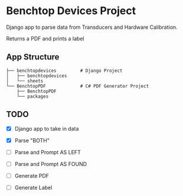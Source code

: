 # Benchtop Devices Project


Django app to parse data from Transducers and Hardware Calibration.

Returns a PDF and prints a label


## App Structure

```
├── benchtopdevices         # Django Project
│   ├── benchtopdevices
│   └── sheets
└── BenchtopPDF             # C# PDF Generator Project
    ├── BenchtopPDF
    └── packages
```



## TODO

- [x] Django app to take in data
- [x] Parse "BOTH"
- [ ] Parse and Prompt AS LEFT
- [ ] Parse and Prompt AS FOUND
- [ ] Generate PDF
- [ ] Generate Label

